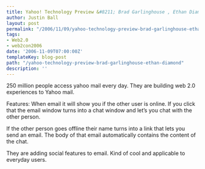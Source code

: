 ```yaml
---
title: Yahoo! Technology Preview &#8211; Brad Garlinghouse , Ethan Diamond
author: Justin Ball
layout: post
permalink: "/2006/11/09/yahoo-technology-preview-brad-garlinghouse-ethan-diamond/"
tags:
- Web2.0
- web2con2006
date: '2006-11-09T07:00:00Z'
templateKey: blog-post
path: "/yahoo-technology-preview-brad-garlinghouse-ethan-diamond"
description: ''
---
```


250 million people access yahoo mail every day. They are building web 2.0 experiences to Yahoo mail.

Features:
When email it will show you if the other user is online. If you click that the email window turns into a chat window and let’s you chat with the other person.

If the other person goes offline their name turns into a link that lets you send an email. The body of that email automatically contains the content of the chat.

They are adding social features to email. Kind of cool and applicable to everyday users.
